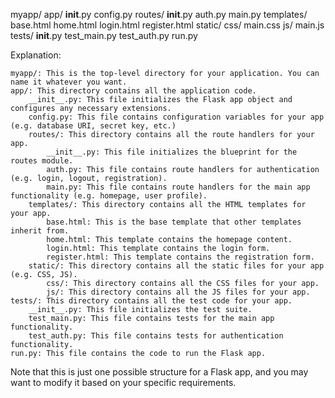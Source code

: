 myapp/
    app/
        __init__.py
        config.py
        routes/
            __init__.py
            auth.py
            main.py
        templates/
            base.html
            home.html
            login.html
            register.html
        static/
            css/
                main.css
            js/
                main.js
    tests/
        __init__.py
        test_main.py
        test_auth.py
    run.py


Explanation:

    myapp/: This is the top-level directory for your application. You can name it whatever you want.
    app/: This directory contains all the application code.
        __init__.py: This file initializes the Flask app object and configures any necessary extensions.
        config.py: This file contains configuration variables for your app (e.g. database URI, secret key, etc.)
        routes/: This directory contains all the route handlers for your app.
            __init__.py: This file initializes the blueprint for the routes module.
            auth.py: This file contains route handlers for authentication (e.g. login, logout, registration).
            main.py: This file contains route handlers for the main app functionality (e.g. homepage, user profile).
        templates/: This directory contains all the HTML templates for your app.
            base.html: This is the base template that other templates inherit from.
            home.html: This template contains the homepage content.
            login.html: This template contains the login form.
            register.html: This template contains the registration form.
        static/: This directory contains all the static files for your app (e.g. CSS, JS).
            css/: This directory contains all the CSS files for your app.
            js/: This directory contains all the JS files for your app.
    tests/: This directory contains all the test code for your app.
        __init__.py: This file initializes the test suite.
        test_main.py: This file contains tests for the main app functionality.
        test_auth.py: This file contains tests for authentication functionality.
    run.py: This file contains the code to run the Flask app.

Note that this is just one possible structure for a Flask app, and you may want to modify it based on your specific requirements.